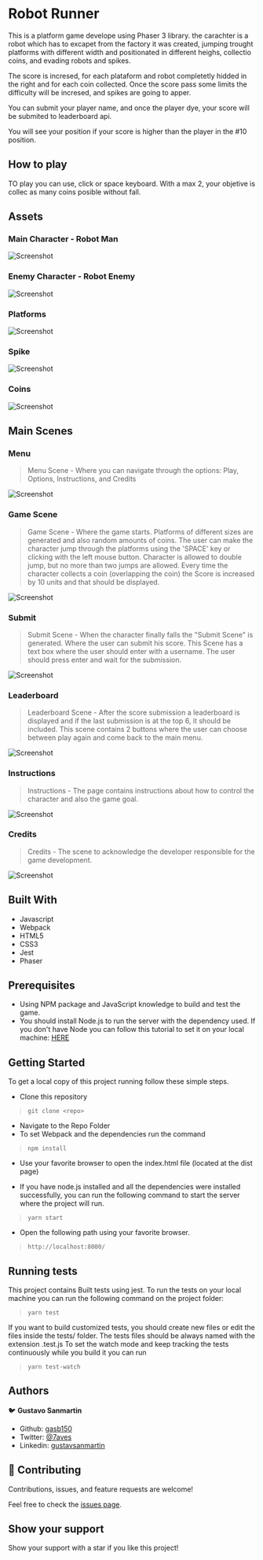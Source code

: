 # Robot Runner

This is a platform game develope using Phaser 3 library. the carachter is a robot which has to excapet from the factory it was created, jumping trought platforms with different width and positionated in different heighs, collectio coins, and evading robots and spikes.

The score is incresed, for each plataform  and robot completetly hidded in the right and for each coin collected. Once the score pass some limits the difficulty will be incresed, and spikes are going to apper.

You can submit your player name, and once the player dye, your score will be submited to leaderboard api.

You will see your position if your score is higher than the player in the #10 position.

## How to play

TO play you can use, click or space keyboard.
 With a max 2, your objetive is collec as many coins posible without fall.

 ## Assets

 ### Main Character - Robot Man

![Screenshot](./src/assets/images/player.png)

### Enemy Character - Robot Enemy
![Screenshot](./src/assets/images/robotEnemy.png)

### Platforms

![Screenshot](./src/assets/images/platform.png)

### Spike

![Screenshot](./src/assets/images/Spike.png)

### Coins

![Screenshot](./src/assets/images/coin.png)

## Main Scenes

### Menu


> Menu Scene - Where you can navigate through the options: Play, Options, Instructions, and Credits

![Screenshot](./assets/menu.png)


### Game Scene

> Game Scene - Where the game starts. Platforms of different sizes are generated and also random amounts of coins. The user can make the character jump through the platforms using the 'SPACE' key or clicking with the left mouse button. Character is allowed to double jump, but no more than two jumps are allowed. Every time the character collects a coin (overlapping the coin) the Score is increased by 10 units and that should be displayed.

![Screenshot](./assets/game.png)

### Submit

> Submit Scene - When the character finally falls the "Submit Scene" is generated. Where the user can submit his score. This Scene has a text box where the user should enter with a username. The user should press enter and wait for the submission. 

![Screenshot](./assets/submit.png)

### Leaderboard

> Leaderboard Scene - After the score submission a leaderboard is displayed and if the last submission is at the top 6, it should be included. This scene contains 2 buttons where the user can choose between play again and come back to the main menu.

![Screenshot](./assets/leaderboard.png)

### Instructions

> Instructions - The page contains instructions about how to control the character and also the game goal.

![Screenshot](./assets/instructions.png)

### Credits

> Credits - The scene to acknowledge the developer responsible for the game development.

![Screenshot](./assets/credits.png)

## Built With

- Javascript
- Webpack
- HTML5
- CSS3
- Jest
- Phaser

## Prerequisites

- Using NPM package and JavaScript knowledge to build and test the game.
- You should install Node.js to run the server with the dependency used. If you don't have Node you can follow this tutorial to set it on your local machine: [HERE](https://www.w3schools.com/nodejs/default.asp)


## Getting Started

To get a local copy of this project running follow these simple steps.

- Clone this repository
 > `git clone <repo>`
- Navigate to the Repo Folder
- To set Webpack and the dependencies run the command
> `npm install`
- Use your favorite browser to open the index.html file (located at the dist page)

- If you have node.js installed and all the dependencies were installed successfully, you can run the following command to start the server where the project will run.

> `yarn start`

- Open the following path using your favorite browser.

> `http://localhost:8000/`

## Running tests

This project contains Built tests using jest. To run the tests on your local machine you can run the following command on the project folder:
 > `yarn test`

 If you want to build customized tests, you should create new files or edit the files inside the tests/ folder.
 The tests files should be always named with the extension .test.js
 To set the watch mode and keep tracking the tests continuously while you build it you can run
> `yarn test-watch`


## Authors

:bird: **Gustavo Sanmartin** 

- Github: [gasb150](https://github.com/gasb150)
- Twitter: [@7aves](https://twitter.com/7aves)
- Linkedin: [gustavsanmartin](https://www.linkedin.com/in/gustavsanmartin/)


## 🤝 Contributing

Contributions, issues, and feature requests are welcome!

Feel free to check the [issues page](issues/).


## Show your support

Show your support with a star if you like this project!